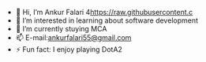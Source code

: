 - 👋 Hi, I’m Ankur Falari  https://raw.githubusercontent.c
- 👀 I’m interested in learning about software development
- 🌱 I’m currently stuying MCA
- 📫 E-mail:ankurfalari55@gmail.com
- ⚡ Fun fact: I enjoy playing DotA2

<!---
Ankur-Falari/Ankur-Falari is a ✨ special ✨ repository because its `README.md` (this file) appears on your GitHub profile.
You can click the Preview link to take a look at your changes.
--->
